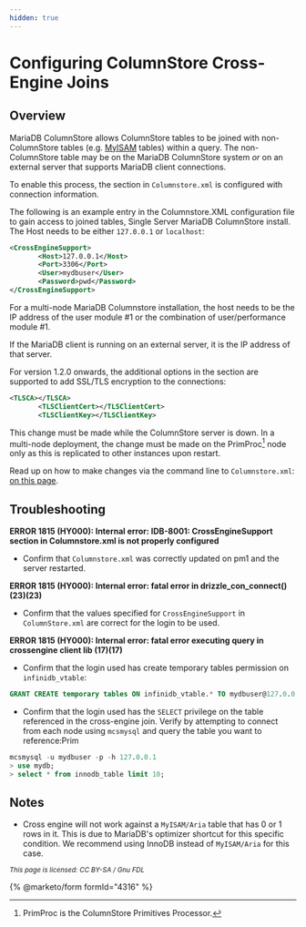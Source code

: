 ```yaml
---
hidden: true
---
```


# Configuring ColumnStore Cross-Engine Joins

## Overview

MariaDB ColumnStore allows ColumnStore tables to be joined with non-ColumnStore tables (e.g. [MyISAM](https://app.gitbook.com/s/SsmexDFPv2xG2OTyO5yV/server-usage/storage-engines/myisam-storage-engine) tables) within a query. The non-ColumnStore table may be on the MariaDB ColumnStore system _or_ on an external server that supports MariaDB client connections.

To enable this process, the section in `Columnstore.xml` is configured with connection information.

The following is an example entry in the Columnstore.XML configuration file to gain access to joined tables, Single Server MariaDB ColumnStore install. The Host needs to be either `127.0.0.1` or `localhost`:

```xml
<CrossEngineSupport>
       <Host>127.0.0.1</Host>
       <Port>3306</Port>
       <User>mydbuser</User>
       <Password>pwd</Password>
</CrossEngineSupport>
```

For a multi-node MariaDB Columnstore installation, the host needs to be the IP address of the user module #1 or the combination of user/performance module #1.

If the MariaDB client is running on an external server, it is the IP address of that server.

For version 1.2.0 onwards, the additional options in the section are supported to add SSL/TLS encryption to the connections:

```xml
<TLSCA></TLSCA>
       <TLSClientCert></TLSClientCert>
       <TLSClientKey></TLSClientKey>
```

This change must be made while the ColumnStore server is down. In a multi-node deployment, the change must be made on the PrimProc[^1] node only as this is replicated to other instances upon restart.

Read up on how to make changes via the command line to `Columnstore.xml`: [on this page](../columnstore-system/columnstore-configuration-file-update-and-distribution.md).

## Troubleshooting

**ERROR 1815 (HY000): Internal error: IDB-8001: CrossEngineSupport section in Columnstore.xml is not properly configured**

* Confirm that `Columnstore.xml` was correctly updated on pm1 and the server restarted.

**ERROR 1815 (HY000): Internal error: fatal error in drizzle\_con\_connect() (23)(23)**

* Confirm that the values specified for `CrossEngineSupport` in `ColumnStore.xml` are correct for the login to be used.

**ERROR 1815 (HY000): Internal error: fatal error executing query in crossengine client lib (17)(17)**

* Confirm that the login used has create temporary tables permission on `infinidb_vtable`:

```sql
GRANT CREATE temporary tables ON infinidb_vtable.* TO mydbuser@127.0.0.1;
```

* Confirm that the login used has the `SELECT` privilege on the table referenced in the cross-engine join. Verify by attempting to connect from each node using `mcsmysql` and query the table you want to reference:Prim

```sql
mcsmysql -u mydbuser -p -h 127.0.0.1 
> use mydb;
> select * from innodb_table limit 10;
```

## Notes

* Cross engine will not work against a `MyISAM/Aria` table that has 0 or 1 rows in it. This is due to MariaDB's optimizer shortcut for this specific condition. We recommend using InnoDB instead of `MyISAM/Aria` for this case.

<sub>_This page is licensed: CC BY-SA / Gnu FDL_</sub>

{% @marketo/form formId="4316" %}

[^1]: PrimProc is the ColumnStore Primitives Processor.
